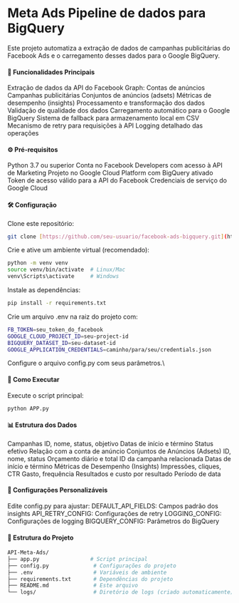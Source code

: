 # Meta Ads Pipeline de dados para BigQuery
Este projeto automatiza a extração de dados de campanhas publicitárias do Facebook Ads e o carregamento desses dados para o Google BigQuery.

#### 📌 Funcionalidades Principais
Extração de dados da API do Facebook Graph:
Contas de anúncios
Campanhas publicitárias
Conjuntos de anúncios (adsets)
Métricas de desempenho (insights)
Processamento e transformação dos dados
Validação de qualidade dos dados
Carregamento automático para o Google BigQuery
Sistema de fallback para armazenamento local em CSV
Mecanismo de retry para requisições à API
Logging detalhado das operações

#### ⚙️ Pré-requisitos
Python 3.7 ou superior
Conta no Facebook Developers com acesso à API de Marketing
Projeto no Google Cloud Platform com BigQuery ativado
Token de acesso válido para a API do Facebook
Credenciais de serviço do Google Cloud

#### 🛠️ Configuração
Clone este repositório:

```bash
git clone [https://github.com/seu-usuario/facebook-ads-bigquery.git](https://github.com/Gabriel-Rosatto-Dantas/API-Meta-Ads/tree/main)
```
Crie e ative um ambiente virtual (recomendado):

```bash
python -m venv venv
source venv/bin/activate  # Linux/Mac
venv\Scripts\activate     # Windows
```
Instale as dependências:

```bash
pip install -r requirements.txt
```
Crie um arquivo .env na raiz do projeto com:

```bash
FB_TOKEN=seu_token_do_facebook
GOOGLE_CLOUD_PROJECT_ID=seu-project-id
BIGQUERY_DATASET_ID=seu-dataset-id
GOOGLE_APPLICATION_CREDENTIALS=caminho/para/seu/credentials.json
```
Configure o arquivo config.py com seus parâmetros.\


#### 🚀 Como Executar
Execute o script principal:

```bash
python APP.py
```
#### 📊 Estrutura dos Dados
Campanhas
ID, nome, status, objetivo
Datas de início e término
Status efetivo
Relação com a conta de anúncio
Conjuntos de Anúncios (Adsets)
ID, nome, status
Orçamento diário e total
ID da campanha relacionada
Datas de início e término
Métricas de Desempenho (Insights)
Impressões, cliques, CTR
Gasto, frequência
Resultados e custo por resultado
Período de data

#### 🔧 Configurações Personalizáveis
Edite config.py para ajustar:
DEFAULT_API_FIELDS: Campos padrão dos insights
API_RETRY_CONFIG: Configurações de retry
LOGGING_CONFIG: Configurações de logging
BIGQUERY_CONFIG: Parâmetros do BigQuery

#### 📂 Estrutura do Projeto
```bash
API-Meta-Ads/
├── app.py                # Script principal
├── config.py              # Configurações do projeto
├── .env                   # Variáveis de ambiente
├── requirements.txt       # Dependências do projeto
├── README.md              # Este arquivo
└── logs/                  # Diretório de logs (criado automaticamente)
```
